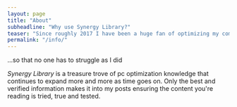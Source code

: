 ```yaml
---
layout: page
title: "About"
subheadline: "Why use Synergy Library?"
teaser: "Since roughly 2017 I have been a huge fan of optimizing my computer, starting out on almost a literal potato with a desire to play Fortnite with my friends was huge motivation to push me into the world of optimizations. Now I want to share what I've learned and what I'm continuing to learn with others..."
permalink: "/info/"
---
```

...so that no one has to struggle as I did

*Synergy Library* is a treasure trove of pc optimization knowledge that continues to expand more and more as time goes on. Only the best and verified information makes it into my posts ensuring the content you're reading is tried, true and tested.
